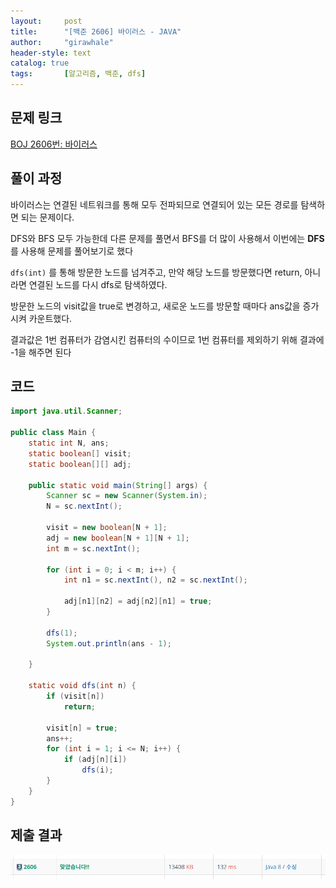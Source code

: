 ```yaml
---
layout:     post
title:      "[백준 2606] 바이러스 - JAVA"
author:     "girawhale"
header-style: text 
catalog: true
tags:		[알고리즘, 백준, dfs]
---
```


## 문제 링크

[BOJ 2606번: 바이러스](https://www.acmicpc.net/problem/2606)



## 풀이 과정

바이러스는 연결된 네트워크를 통해 모두 전파되므로 연결되어 있는 모든 경로를 탐색하면 되는 문제이다.

DFS와 BFS 모두 가능한데 다른 문제를 풀면서 BFS를 더 많이 사용해서 이번에는 **DFS**를 사용해 문제를 풀어보기로 했다

`dfs(int)` 를 통해 방문한 노드를 넘겨주고, 만약 해당 노드를 방문했다면 return, 아니라면 연결된 노드를 다시 dfs로 탐색하였다.

방문한 노드의 visit값을 true로 변경하고, 새로운 노드를 방문할 때마다 ans값을 증가시켜 카운트했다.

결과값은 1번 컴퓨터가 감염시킨 컴퓨터의 수이므로 1번 컴퓨터를 제외하기 위해 결과에 -1을 해주면 된다



## 코드

``` java
import java.util.Scanner;

public class Main {
	static int N, ans;
	static boolean[] visit;
	static boolean[][] adj;

	public static void main(String[] args) {
		Scanner sc = new Scanner(System.in);
		N = sc.nextInt();

		visit = new boolean[N + 1];
		adj = new boolean[N + 1][N + 1];
		int m = sc.nextInt();

		for (int i = 0; i < m; i++) {
			int n1 = sc.nextInt(), n2 = sc.nextInt();

			adj[n1][n2] = adj[n2][n1] = true;
		}

		dfs(1);
		System.out.println(ans - 1);

	}

	static void dfs(int n) {
		if (visit[n])
			return;

		visit[n] = true;
		ans++;
		for (int i = 1; i <= N; i++) {
			if (adj[n][i])
				dfs(i);
		}
	}
}

```



## 제출 결과

![result](/img/in-post/algo/boj2606-result.png)



